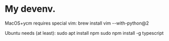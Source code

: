 # My devenv.

MacOS+ycm requires special vim:
brew install vim --with-python@2

Ubuntu needs (at least):
sudo apt install npm
sudo npm install -g typescript
